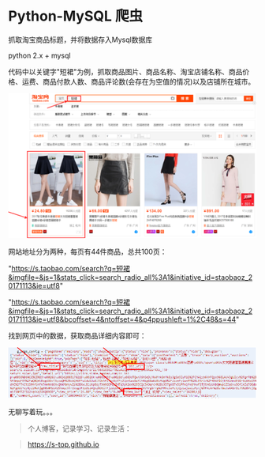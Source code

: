 # Python-MySQL 爬虫

抓取淘宝商品标题，并将数据存入Mysql数据库

python 2.x + mysql

代码中以关键字"短裙"为例，抓取商品图片、商品名称、淘宝店铺名称、商品价格、运费、商品付款人数、商品评论数(会存在为空值的情况)以及店铺所在城市。

![image](image/1.png)

网站地址分为两种，每页有44件商品，总共100页：

"https://s.taobao.com/search?q=短裙&imgfile=&js=1&stats_click=search_radio_all%3A1&initiative_id=staobaoz_20171113&ie=utf8"

"https://s.taobao.com/search?q=短裙&imgfile=&js=1&stats_click=search_radio_all%3A1&initiative_id=staobaoz_20171113&ie=utf8&bcoffset=4&ntoffset=4&p4ppushleft=1%2C48&s=44"

找到网页中的数据，获取商品详细内容即可：

![image](image/2.png)

无聊写着玩。。。

>个人博客，记录学习、记录生活：

>https://s-top.github.io

